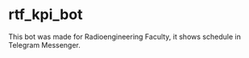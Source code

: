 # rtf_kpi_bot

This bot was made for Radioengineering Faculty, it shows schedule in Telegram Messenger.
